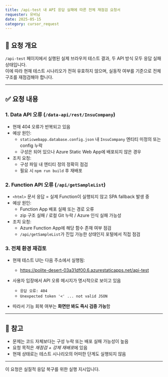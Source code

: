 ```yaml
---
title: /api-test 내 API 응답 실패에 따른 전체 재점검 요청서
requester: 유비님
date: 2025-05-15
category: cursor_request
---
```


## 🧭 요청 개요

`/api-test` 페이지에서 실행된 실제 브라우저 테스트 결과, 두 API 방식 모두 응답 실패 상태입니다.  
이에 따라 현재 테스트 시나리오가 전혀 유효하지 않으며, 실동작 여부를 기준으로 전체 구조를 재점검해야 합니다.

---

## ✅ 요청 내용

### 1. Data API 오류 (`/data-api/rest/InsuCompany`)
- 현재 404 오류가 반복되고 있음
- 예상 원인:
  - `staticwebapp.database.config.json` 내 `InsuCompany` 엔티티 미정의 또는 config 누락
  - 구성은 되어 있으나 Azure Static Web App에 배포되지 않은 경우
- 조치 요청:
  - 구성 파일 내 엔티티 정의 정확히 점검
  - 필요 시 `npm run build` 후 재배포

### 2. Function API 오류 (`/api/getSampleList`)
- `<html>` 문서 응답 = 실제 Function이 실행되지 않고 SPA fallback 발생 중
- 예상 원인:
  - Function App 배포 실패 또는 경로 오류
  - zip 구조 실패 / 로컬 Git 누락 / Azure 인식 실패 가능성
- 조치 요청:
  - Azure Function App에 해당 함수 존재 여부 점검
  - `/api/getSampleList`가 진입 가능한 상태인지 포털에서 직접 점검

### 3. 전체 환경 재검토
- 현재 테스트 UI는 다음 주소에서 실행됨:
  - https://polite-desert-03a31df00.6.azurestaticapps.net/api-test
- 사용자 입장에서 API 오류 메시지가 명시적으로 보이고 있음
  - `응답 오류: 404`
  - `Unexpected token '<' ... not valid JSON`

- 따라서 기능 회복 여부는 **화면만 봐도 즉시 검증 가능**함

---

## 📎 참고

- 문제는 코드 자체보다는 구성 누락 또는 배포 실패 가능성이 높음
- 요청 목적은 *재점검 + 강제 재배포*에 있음
- 현재 상태로는 테스트 시나리오의 어떠한 단계도 실행되지 않음

---

이 요청은 실질적 응답 복구를 위한 실행 지시입니다.
